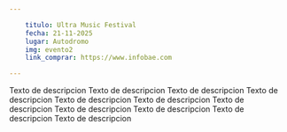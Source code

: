 ```yaml
---

    titulo: Ultra Music Festival
    fecha: 21-11-2025
    lugar: Autodromo
    img: evento2
    link_comprar: https://www.infobae.com

---
```



Texto de descripcion Texto de descripcion Texto de descripcion Texto de descripcion Texto de descripcion Texto de descripcion Texto de descripcion Texto de descripcion Texto de descripcion Texto de descripcion Texto de descripcion